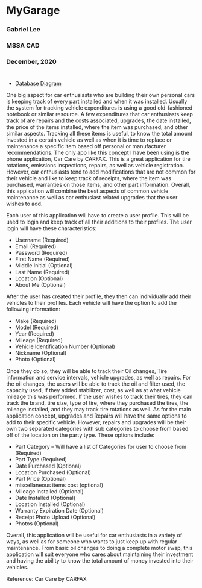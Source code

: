 # MyGarage

### Gabriel Lee
### MSSA CAD
### December, 2020
#

* [Database Diagram](https://github.com/GabrielALee1995/PartsTracker/blob/main/Parts%20Tracker%20Database%20Diagram.pdf)

One big aspect for car enthusiasts who are building their own personal cars is keeping track of every part installed and when it was installed. Usually the system for tracking vehicle expenditures is using a good old-fashioned notebook or similar resource. A few expenditures that car enthusiasts keep track of are repairs and the costs associated, upgrades, the date installed, the price of the items installed, where the item was purchased, and other similar aspects. Tracking all these items is useful, to know the total amount invested in a certain vehicle as well as when it is time to replace or maintenance a specific item based off personal or manufacturer recommendations. The only app like this concept I have been using is the phone application, Car Care by CARFAX. This is a great application for tire rotations, emissions inspections, repairs, as well as vehicle registration. However, car enthusiasts tend to add modifications that are not common for their vehicle and like to keep track of receipts, where the item was purchased, warranties on those items, and other part information. Overall, this application will combine the best aspects of common vehicle maintenance as well as car enthusiast related upgrades that the user wishes to add. 

Each user of this application will have to create a user profile. This will be used to login and keep track of all their additions to their profiles. The user login will have these characteristics:
*	Username (Required)
*	Email (Required)
*	Password (Required)
*	First Name (Required)
*	Middle Initial (Optional)
*	Last Name (Required)
*	Location (Optional)
*	About Me (Optional)

After the user has created their profile, they then can individually add their vehicles to their profiles. Each vehicle will have the option to add the following information:
*	Make (Required)
* Model (Required)
*	Year (Required)
* Mileage (Required)
*	Vehicle Identification Number (Optional)
*	Nickname (Optional)
*	Photo (Optional)

Once they do so, they will be able to track their Oil changes, Tire information and service intervals, vehicle upgrades, as well as repairs. For the oil changes, the users will be able to track the oil and filter used, the capacity used, if they added stabilizer, cost, as well as at what vehicle mileage this was performed. If the user wishes to track their tires, they can track the brand, tire size, type of tire, where they purchased the tires, the mileage installed, and they may track tire rotations as well. 
As for the main application concept, upgrades and Repairs will have the same options to add to their specific vehicle.  However, repairs and upgrades will be their own two separated categories with sub categories to choose from based off of the location on the party type. These options include:
*	Part Category – Will have a list of Categories for user to choose from (Required)
*	Part Type (Required)
*	Date Purchased (Optional)
*	Location Purchased (Optional)
*	Part Price (Optional)
* miscellaneous items cost (optional)
*	Mileage Installed (Optional)
*	Date Installed (Optional)
*	Location Installed (Optional)
*	Warranty Expiration Date (Optional)
*	Receipt Photo Upload (Optional)
*	Photos (Optional)

Overall, this application will be useful for car enthusiasts in a variety of ways, as well as for someone who wants to just keep up with regular maintenance. From basic oil changes to doing a complete motor swap, this application will suit everyone who cares about maintaining their investment and having the ability to know the total amount of money invested into their vehicles.

Reference: Car Care by CARFAX
